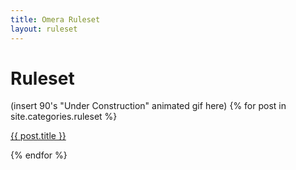 ```yaml
---
title: Omera Ruleset
layout: ruleset
---
```

# Ruleset

(insert 90's "Under Construction" animated gif here)
  {% for post in site.categories.ruleset %}
        <p><a href="{{ site.baseurl }}{{ post.url }}">
          {{ post.title }}
        </a></p>
  {% endfor %}
